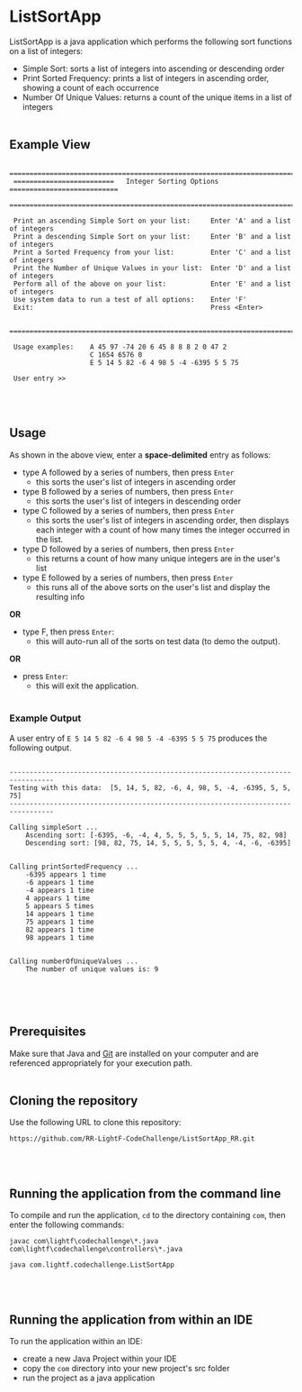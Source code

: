 
# ListSortApp

ListSortApp is a java application which performs the following sort functions on a list of integers:  
* Simple Sort:  sorts a list of integers into ascending or descending order
* Print Sorted Frequency:   prints a list of integers in ascending order, showing a count of each occurrence
* Number Of Unique Values:  returns a count of the unique items in a list of integers
<br/><br/> 

## Example View ##

```
 =================================================================================
 =========================   Integer Sorting Options   ===========================
 =================================================================================

 Print an ascending Simple Sort on your list:     Enter 'A' and a list of integers
 Print a descending Simple Sort on your list:     Enter 'B' and a list of integers
 Print a Sorted Frequency from your list:         Enter 'C' and a list of integers
 Print the Number of Unique Values in your list:  Enter 'D' and a list of integers
 Perform all of the above on your list:           Enter 'E' and a list of integers
 Use system data to run a test of all options:    Enter 'F'
 Exit:                                            Press <Enter>

 =================================================================================

 Usage examples:    A 45 97 -74 20 6 45 8 8 8 2 0 47 2
                    C 1654 6576 0
                    E 5 14 5 82 -6 4 98 5 -4 -6395 5 5 75

 User entry >>
 ```
<br/><br/> 

## Usage ##
 
As shown in the above view, enter a **space-delimited** entry as follows:
* type A followed by a series of numbers, then press `Enter`
   * this sorts the user's list of integers in ascending order
* type B followed by a series of numbers, then press `Enter`
   * this sorts the user's list of integers in descending order
* type C followed by a series of numbers, then press `Enter`
   * this sorts the user's list of integers in ascending order, then displays each integer with a count of how many times the integer occurred in the list.
* type D followed by a series of numbers, then press `Enter`
   * this returns a count of how many unique integers are in the user's list
* type E followed by a series of numbers, then press `Enter`
   * this runs all of the above sorts on the user's list and display the resulting info

**OR**

* type F, then press `Enter`:
   * this will auto-run all of the sorts on test data (to demo the output).  

**OR**

* press `Enter`:
   * this will exit the application.
 <br/><br/> 


### Example Output ###

A user entry of `E 5 14 5 82 -6 4 98 5 -4 -6395 5 5 75` produces the following output.


```

---------------------------------------------------------------------------------
Testing with this data:  [5, 14, 5, 82, -6, 4, 98, 5, -4, -6395, 5, 5, 75]
---------------------------------------------------------------------------------

Calling simpleSort ...
    Ascending sort: [-6395, -6, -4, 4, 5, 5, 5, 5, 5, 14, 75, 82, 98]
    Descending sort: [98, 82, 75, 14, 5, 5, 5, 5, 5, 4, -4, -6, -6395]


Calling printSortedFrequency ...
    -6395 appears 1 time
    -6 appears 1 time
    -4 appears 1 time
    4 appears 1 time
    5 appears 5 times
    14 appears 1 time
    75 appears 1 time
    82 appears 1 time
    98 appears 1 time


Calling numberOfUniqueValues ...
    The number of unique values is: 9
    
```
<br/><br/> 


## Prerequisites
Make sure that Java and [Git](https://git-scm.com) are installed on your computer and are referenced appropriately for your execution path.
<br/><br/> 
    
## Cloning the repository
Use the following URL to clone this repository:
```
https://github.com/RR-LightF-CodeChallenge/ListSortApp_RR.git
```
<br/><br/> 


## Running the application from the command line

To compile and run the application, `cd` to the directory containing `com`, then enter the following commands:
```
javac com\lightf\codechallenge\*.java com\lightf\codechallenge\controllers\*.java
```
```
java com.lightf.codechallenge.ListSortApp
```
<br/><br/> 

 
## Running the application from within an IDE

To run the application within an IDE:
*   create a new Java Project within your IDE
*   copy the `com` directory into your new project's src folder
*   run the project as a java application


